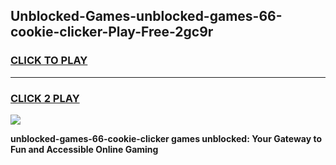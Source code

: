 
## Unblocked-Games-unblocked-games-66-cookie-clicker-Play-Free-2gc9r
<h3>
<a href="https://premium76.site?title=unblocked-games-66-cookie-clicker&ref=19M">CLICK TO PLAY</a></h3>
<hr>

<h3>
<a href="https://premium76.site?title=unblocked-games-66-cookie-clicker&ref=19M">CLICK 2 PLAY</a>
  
</h3>

<a href="https://premium76.site?title=unblocked-games-66-cookie-clicker&ref=19M"><img src="https://clearcache.store/games.png"></a>


**unblocked-games-66-cookie-clicker games unblocked: Your Gateway to Fun and Accessible Online Gaming**
